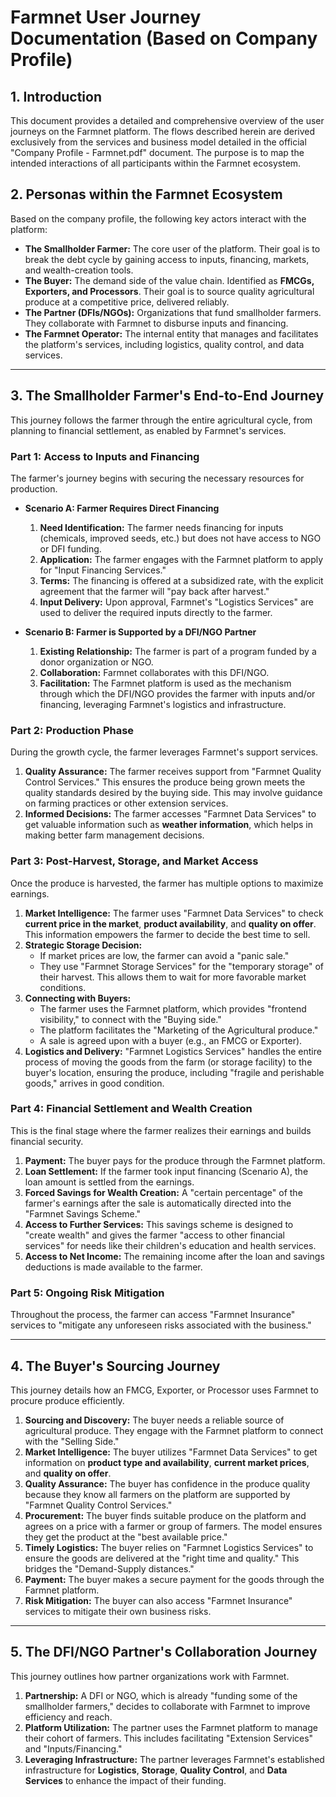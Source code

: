 # Farmnet User Journey Documentation (Based on Company Profile)

## 1. Introduction

This document provides a detailed and comprehensive overview of the user journeys on the Farmnet platform. The flows described herein are derived exclusively from the services and business model detailed in the official "Company Profile - Farmnet.pdf" document. The purpose is to map the intended interactions of all participants within the Farmnet ecosystem.

## 2. Personas within the Farmnet Ecosystem

Based on the company profile, the following key actors interact with the platform:

*   **The Smallholder Farmer:** The core user of the platform. Their goal is to break the debt cycle by gaining access to inputs, financing, markets, and wealth-creation tools.
*   **The Buyer:** The demand side of the value chain. Identified as **FMCGs, Exporters, and Processors**. Their goal is to source quality agricultural produce at a competitive price, delivered reliably.
*   **The Partner (DFIs/NGOs):** Organizations that fund smallholder farmers. They collaborate with Farmnet to disburse inputs and financing.
*   **The Farmnet Operator:** The internal entity that manages and facilitates the platform's services, including logistics, quality control, and data services.

---

## 3. The Smallholder Farmer's End-to-End Journey

This journey follows the farmer through the entire agricultural cycle, from planning to financial settlement, as enabled by Farmnet's services.

### **Part 1: Access to Inputs and Financing**

The farmer's journey begins with securing the necessary resources for production.

*   **Scenario A: Farmer Requires Direct Financing**
    1.  **Need Identification:** The farmer needs financing for inputs (chemicals, improved seeds, etc.) but does not have access to NGO or DFI funding.
    2.  **Application:** The farmer engages with the Farmnet platform to apply for "Input Financing Services."
    3.  **Terms:** The financing is offered at a subsidized rate, with the explicit agreement that the farmer will "pay back after harvest."
    4.  **Input Delivery:** Upon approval, Farmnet's "Logistics Services" are used to deliver the required inputs directly to the farmer.

*   **Scenario B: Farmer is Supported by a DFI/NGO Partner**
    1.  **Existing Relationship:** The farmer is part of a program funded by a donor organization or NGO.
    2.  **Collaboration:** Farmnet collaborates with this DFI/NGO.
    3.  **Facilitation:** The Farmnet platform is used as the mechanism through which the DFI/NGO provides the farmer with inputs and/or financing, leveraging Farmnet's logistics and infrastructure.

### **Part 2: Production Phase**

During the growth cycle, the farmer leverages Farmnet's support services.

1.  **Quality Assurance:** The farmer receives support from "Farmnet Quality Control Services." This ensures the produce being grown meets the quality standards desired by the buying side. This may involve guidance on farming practices or other extension services.
2.  **Informed Decisions:** The farmer accesses "Farmnet Data Services" to get valuable information such as **weather information**, which helps in making better farm management decisions.

### **Part 3: Post-Harvest, Storage, and Market Access**

Once the produce is harvested, the farmer has multiple options to maximize earnings.

1.  **Market Intelligence:** The farmer uses "Farmnet Data Services" to check **current price in the market**, **product availability**, and **quality on offer**. This information empowers the farmer to decide the best time to sell.
2.  **Strategic Storage Decision:**
    *   If market prices are low, the farmer can avoid a "panic sale."
    *   They use "Farmnet Storage Services" for the "temporary storage" of their harvest. This allows them to wait for more favorable market conditions.
3.  **Connecting with Buyers:**
    *   The farmer uses the Farmnet platform, which provides "frontend visibility," to connect with the "Buying side."
    *   The platform facilitates the "Marketing of the Agricultural produce."
    *   A sale is agreed upon with a buyer (e.g., an FMCG or Exporter).
4.  **Logistics and Delivery:** "Farmnet Logistics Services" handles the entire process of moving the goods from the farm (or storage facility) to the buyer's location, ensuring the produce, including "fragile and perishable goods," arrives in good condition.

### **Part 4: Financial Settlement and Wealth Creation**

This is the final stage where the farmer realizes their earnings and builds financial security.

1.  **Payment:** The buyer pays for the produce through the Farmnet platform.
2.  **Loan Settlement:** If the farmer took input financing (Scenario A), the loan amount is settled from the earnings.
3.  **Forced Savings for Wealth Creation:** A "certain percentage" of the farmer's earnings after the sale is automatically directed into the "Farmnet Savings Scheme."
4.  **Access to Further Services:** This savings scheme is designed to "create wealth" and gives the farmer "access to other financial services" for needs like their children's education and health services.
5.  **Access to Net Income:** The remaining income after the loan and savings deductions is made available to the farmer.

### **Part 5: Ongoing Risk Mitigation**

Throughout the process, the farmer can access "Farmnet Insurance" services to "mitigate any unforeseen risks associated with the business."

---

## 4. The Buyer's Sourcing Journey

This journey details how an FMCG, Exporter, or Processor uses Farmnet to procure produce efficiently.

1.  **Sourcing and Discovery:** The buyer needs a reliable source of agricultural produce. They engage with the Farmnet platform to connect with the "Selling Side."
2.  **Market Intelligence:** The buyer utilizes "Farmnet Data Services" to get information on **product type and availability**, **current market prices**, and **quality on offer**.
3.  **Quality Assurance:** The buyer has confidence in the produce quality because they know all farmers on the platform are supported by "Farmnet Quality Control Services."
4.  **Procurement:** The buyer finds suitable produce on the platform and agrees on a price with a farmer or group of farmers. The model ensures they get the product at the "best available price."
5.  **Timely Logistics:** The buyer relies on "Farmnet Logistics Services" to ensure the goods are delivered at the "right time and quality." This bridges the "Demand-Supply distances."
6.  **Payment:** The buyer makes a secure payment for the goods through the Farmnet platform.
7.  **Risk Mitigation:** The buyer can also access "Farmnet Insurance" services to mitigate their own business risks.

---

## 5. The DFI/NGO Partner's Collaboration Journey

This journey outlines how partner organizations work with Farmnet.

1.  **Partnership:** A DFI or NGO, which is already "funding some of the smallholder farmers," decides to collaborate with Farmnet to improve efficiency and reach.
2.  **Platform Utilization:** The partner uses the Farmnet platform to manage their cohort of farmers. This includes facilitating "Extension Services" and "Inputs/Financing."
3.  **Leveraging Infrastructure:** The partner leverages Farmnet's established infrastructure for **Logistics**, **Storage**, **Quality Control**, and **Data Services** to enhance the impact of their funding.